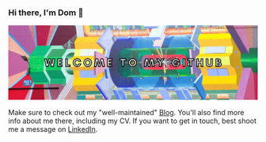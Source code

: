 ### Hi there, I'm Dom 👋

![GitHubReadmeBannerWelcome](banner-cern.png)

Make sure to check out my "well-maintained" [Blog](https://gosein.de/). You'll also find more info about me there, including my CV. If you want to get in touch, best shoot me a message on [LinkedIn](http://www.linkedin.com/in/goseind).
